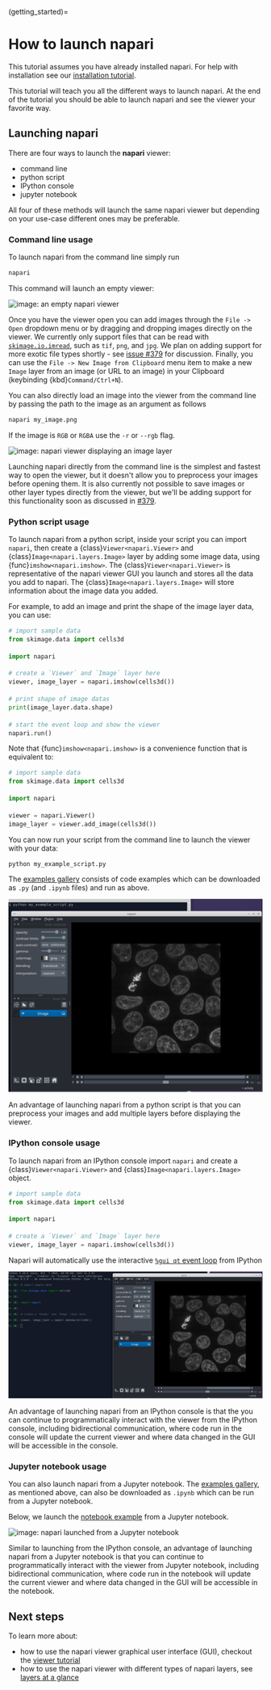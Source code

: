 (getting_started)=
# How to launch napari

This tutorial assumes you have already installed napari.
For help with installation see our [installation tutorial](./installation).

This tutorial will teach you all the different ways to launch napari.
At the end of the tutorial you should be able to launch napari and see the viewer your favorite way.

## Launching napari

There are four ways to launch the **napari** viewer:

- command line
- python script
- IPython console
- jupyter notebook

All four of these methods will launch the same napari viewer
but depending on your use-case different ones may be preferable.

### Command line usage

To launch napari from the command line simply run

```sh
napari
```

This command will launch an empty viewer:

![image: an empty napari viewer](../assets/tutorials/launch_cli_empty.png)

Once you have the viewer open you can add images through the `File -> Open` dropdown menu
or by dragging and dropping images directly on the viewer. We currently only support files that can be read with [`skimage.io.imread`](https://scikit-image.org/docs/dev/api/skimage.io.html#skimage.io.imread),
such as `tif`, `png`, and `jpg`.  We plan on adding support for more exotic file types shortly - see [issue #379](https://github.com/napari/napari/issues/379) for discussion. Finally, you can use the `File -> New Image from Clipboard` menu item to make a new `Image` layer from an image (or URL to an image) in your Clipboard (keybinding {kbd}`Command/Ctrl+N`).

You can also directly load an image into the viewer from the command line by passing the path to the image as an argument as follows

```sh
napari my_image.png
```

If the image is `RGB` or `RGBA` use the `-r` or `--rgb` flag.

![image: napari viewer displaying an image layer](../assets/tutorials/launch_cli_image.png)

Launching napari directly from the command line is the simplest and fastest way to open the viewer,
but it doesn't allow you to preprocess your images before opening them.
It is also currently not possible to save images or other layer types directly from the viewer,
but we'll be adding support for this functionality soon as discussed in [#379](https://github.com/napari/napari/issues/379).

### Python script usage

To launch napari from a python script, inside your script you can import `napari`,
then create a {class}`Viewer<napari.Viewer>` and {class}`Image<napari.layers.Image>`
layer by adding some image data, using {func}`imshow<napari.imshow>`.
The {class}`Viewer<napari.Viewer>` is representative of the napari viewer GUI
you launch and stores all the data you add to napari. The
{class}`Image<napari.layers.Image>` will store information about the image data
you added.

For example, to add an image and print the shape of the image layer data,
you can use:

```python
# import sample data
from skimage.data import cells3d

import napari

# create a `Viewer` and `Image` layer here
viewer, image_layer = napari.imshow(cells3d())

# print shape of image datas
print(image_layer.data.shape)

# start the event loop and show the viewer
napari.run()
```

Note that {func}`imshow<napari.imshow>` is a convenience function that is
equivalent to:

```python
# import sample data
from skimage.data import cells3d

import napari

viewer = napari.Viewer()
image_layer = viewer.add_image(cells3d())
```

You can now run your script from the command line to launch the viewer with your data:

```sh
python my_example_script.py
```

The [examples gallery](../../gallery) consists of code examples which can be
downloaded as `.py` (and `.ipynb` files) and run as above.

![image: napari launched from a python script](../assets/tutorials/launch_script.png)

An advantage of launching napari from a python script
is that you can preprocess your images and add multiple layers before displaying the viewer.

### IPython console usage

To launch napari from an IPython console import `napari` and create a
{class}`Viewer<napari.Viewer>` and {class}`Image<napari.layers.Image>` object.

```python
# import sample data
from skimage.data import cells3d

import napari

# create a `Viewer` and `Image` layer here
viewer, image_layer = napari.imshow(cells3d())
```

Napari will automatically use the interactive [`%gui qt` event
loop](https://ipython.readthedocs.io/en/stable/config/eventloops.html#integrating-with-gui-event-loops)
from IPython

![image: napari launched from ipython](../assets/tutorials/launch_ipython.png)

An advantage of launching napari from an IPython console
is that the you can continue to programmatically interact with the viewer from the IPython console,
including bidirectional communication, where code run in the console will update the current viewer
and where data changed in the GUI will be accessible in the console.

### Jupyter notebook usage

You can also launch napari from a Jupyter notebook. The
[examples gallery](../../gallery), as mentioned above, can also be downloaded as
`.ipynb` which can be run from a Jupyter notebook.

Below, we launch the [notebook example](https://github.com/napari/napari/tree/main/examples/notebook.ipynb) from a Jupyter notebook.

![image: napari launched from a Jupyter notebook](../assets/tutorials/launch_jupyter.png)

Similar to launching from the IPython console,
an advantage of launching napari from a Jupyter notebook
is that you can continue to programmatically interact with the viewer from Jupyter notebook,
including bidirectional communication, where code run in the notebook will update the current viewer
and where data changed in the GUI will be accessible in the notebook.

## Next steps

To learn more about:

* how to use the napari viewer graphical user interface (GUI),
  checkout the [viewer tutorial](./viewer)
* how to use the napari viewer with different types of napari layers, see
  [layers at a glance](../../guides/layers)
